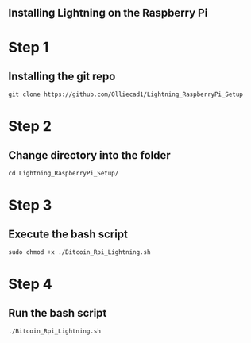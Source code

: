## Installing Lightning on the Raspberry Pi 


# Step 1

## Installing the git repo

```
git clone https://github.com/Olliecad1/Lightning_RaspberryPi_Setup
```

# Step 2

## Change directory into the folder

```
cd Lightning_RaspberryPi_Setup/
```

# Step 3

## Execute the bash script

```
sudo chmod +x ./Bitcoin_Rpi_Lightning.sh
```

# Step 4

## Run the bash script

 ```
 ./Bitcoin_Rpi_Lightning.sh
 ```
